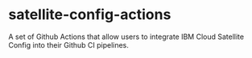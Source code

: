 # satellite-config-actions
A set of Github Actions that allow users to integrate IBM Cloud Satellite Config into their Github CI pipelines.
